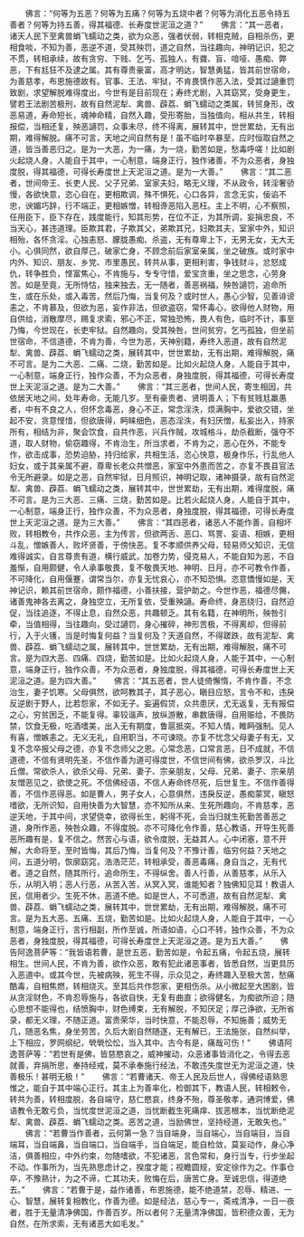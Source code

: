 <!-- { "loadSidebar": true } -->
　　佛言：“何等为五恶？何等为五痛？何等为五烧中者？何等为消化五恶令持五善者？何等为持五善，得其福德、长寿度世泥洹之道？”
　　佛言：“其一恶者，诸天人民下至禽兽蜎飞蠕动之类，欲为众恶，强者伏弱，转相克贼，自相杀伤，更相食啖，不知为善，恶逆不道，受其殃罚，道之自然，当往趣向，神明记识，犯之不贯，转相承续，故有贪穷、下贱、乞丐、孤独人，有聋、盲、喑哑、愚痴、弊恶，下有尪狂不及逮之属。其有尊贵豪富，高才明达，智慧勇猛，皆其前世宿命，为善慈孝，布恩施德故有。官事、王法、牢狱，不肯畏慎作恶入法，受其过讁重罚致剧，求望解脱难得度出，今世有是目前现在；寿终尤剧，入其窈冥，受身更生，譬若王法剧苦极刑，故有自然泥犁、禽兽、薜荔、蜎飞蠕动之类属，转贸身形，改恶易道，寿命短长，魂神命精，自然入趣，受形寄胎，当独值向，相从共生，转相报偿，当相还复，殃恶讁罚，众事未尽，终不得离，展转其中，世世累劫，无有出期，难得解脱。痛不可言，天地之间自然有是！虽不临时卒暴至，应时恒取自然之道，皆当善恶归之。是为一大恶，为一痛，为一烧，勤苦如是，愁毒呼嗟！比如剧火起烧人身，人能自于其中，一心制意，端身正行，独作诸善，不为众恶者，身独度脱，得其福德，可得长寿度世上天泥洹之道。是为一大善。”
　　佛言：“其二恶者，世间帝王、长吏人民、父子兄弟、室家夫妇，略无义理，不从政令，转淫奢骄慢，各欲快意，恣心自在，更相欺调，殊不惧死，心口各异，言念无实，佞谄不忠，谀媚巧辞，行不端正，更相嫉憎，转相谗恶陷入恶枉。主上不明，心不察照，任用臣下，臣下存在，践度能行，知其形势，在位不正，为其所调，妄捐忠良，不当天心，甚违道理。臣欺其君，子欺其父，弟欺其兄，妇欺其夫，室家中外，知识相殆，各怀贪淫。心独恚怒、朦胧愚痴、杀盗，无有尊卑上下，无男无女，无大无小。心俱同然，欲自厚己，破家亡身，不顾念前后家室亲属，坐之破族。或时家中内外、知识、朋友、乡党、市里愚民，转共从事，更相利害，争钱财斗，忿怒成仇，转争胜负，悭富焦心，不肯施与，专专守惜，爱宝贪重，坐之思念，心劳身苦。如是至竟，无所恃怙，独来独去，无一随者，善恶祸福，殃咎讁罚，追命所生，或在乐处，或入毒苦，然后乃悔，当复何及？或时世人，愚心少智，见善诽谤恚之，不肯慕及，但欲为恶，妄作非法，但欲盗窃，常怀毒心，欲得他人财物，用自供给，消散摩尽，赐复求索，邪心不正，常独恐怖，畏人有色，临时不计，事至乃悔，今世现在，长吏牢狱。自然趣向，受其殃咎，世间贫穷，乞丐孤独，但坐前世宿命，不信道德，不肯为善，今世为恶，天神别籍，寿终入恶道，故有自然泥犁、禽兽、薜荔、蜎飞蠕动之类，展转其中，世世累劫，无有出期，难得解脱，痛不可言。是为二大恶、二痛、二烧，勤苦如是。比如火起烧人身，人能自于其中，一心制意，端身正行，独作众善，不为众恶者，身独度脱，得其福德，可得长寿度世上天泥洹之道。是为二大善。”
　　佛言：“其三恶者，世间人民，寄生相因，共依居天地之间，处年寿命，无能几岁。至有豪贵者、贤明善人；下有贫贱尪羸愚者，中有不良之人，但怀念毒恶，身心不正，常念淫泆，烦满胸中，爱欲交错，坐起不安，贪意悭惜，但欲唐得，眄睐细色，恶态淫泆，有妇厌憎，私妄出入，持家所有，相结为非，聚会饮食，自共作恶，兴兵作贼，攻城格斗，劫杀截断，强夺不道，取人财物，偷窃趣得，不肯治生，所当求者，不肯为之，恶心在外，不能专作，欲击成事，恐势迫胁，持归给家，共相生活，恣心快意，极身作乐，行乱他人妇女，或于其亲属不避，尊卑长老众共憎恶，家室中外患而苦之，亦复不畏县官法令无所避录。如是之恶，自然牢狱，日月照识，神明记取，诸神摄录，故有自然泥犁、禽兽、薜荔、蜎飞蠕动之类，展转其中，世世累劫，无有出期，难得度脱，痛不可言。是为三大恶、三痛、三烧，勤苦如是。比若火起烧人身，人能自于其中，一心制意，端身正行，独作众善，不为众恶者，身独度脱，得其福德，可得长寿度世上天泥洹之道。是为三大善。”
　　佛言：“其四恶者，诸恶人不能作善，自相坏败，转相教令，共作众恶，主为传言，但欲两舌、恶口、骂詈、妄语、相嫉，更相斗乱，憎嫉善人，败坏贤善，于傍快恶。复不孝顺供养父母，轻易师父知识，无信难得诚实，自言尊贵有道，横行威武，加卷力势，侵克易人，不能自知为恶，不自羞惭，自用颇健，令人承事敬畏，复不敬畏天地、神明、日月，亦不可教令作善，不可降化，自用偃蹇，谓常当尔，亦复无忧哀心，亦不知恐惧。恣意憍慢如是，天神记识，赖其前世宿命，颇作福德，小善扶接，营护助之。今世作恶，福德尽儩，诸善鬼神各去离之，身独空立，无所复依，受重殃讁。寿命终，身恶绕归，自然迫促，当往追逐，不得止息，自然众恶，共趣顿乏。其有名籍，在神明所，殃咎引牵，当值相得，当往趣向，受过讁罚，身心摧碎，神形苦极，不得离却，但得前行，入于火镬，当是时悔复何益？当复何及？天道自然，不得蹉跌，故有泥犁、禽兽、薜荔、蜎飞蠕动之属，展转其中，世世累劫，无有出期，难得解脱，痛不可言。是为四大恶、四痛、四烧，勤苦如是。比如火起烧人身，人能于其中，一心制意，端身正行，独作众善，不为众恶者，身独度脱，得其福德，可得长寿度世上天泥洹之道。是为四大善。”
　　佛言：“其五恶者，世人徒倚懈惰，不肯作善，不念治生，妻子饥寒。父母俱然，欲呵教其子，其子恶心，瞋目应怒，言令不和，违戾反逆剧于野人，比若怨家，不如无子。妄遍假贷，众共患厌，尤无返复，无有报偿之心，穷贫困乏，不能复得。辜较谐声，放纵游散，串数唐得，自用赈给，不畏防禁，饮食无极，吃酒嗜美，出入无有期度，鲁扈抵突。不知人情，睢眄强制。见人有喜，憎嫉恚之。无义无礼，自用职当，不可谏晓。亦复不忧念父母妻子有无，又复不念卒报父母之德，亦复不念师父之恩。心常念恶，口常言恶，日不成就，不信道德，不信有贤明先圣，不信作善为道可得度世，不信世间有佛，欲杀罗汉，斗比丘僧。常欲杀人，欲杀父母、兄弟、妻子、宗亲朋友，父母、兄弟、妻子、宗亲朋友憎恶见之，欲使之死。不信佛经语，不信人寿命终尽死，后世复生。不信作善得善，不信作恶得恶。如是曹人，男子女人，心意俱然，违戾反逆，愚痴蒙冥，瞋怒嗜欲，无所识知，自用快善为大智慧，亦不知所从来、生死所趣向，不肯慈孝，恶逆天地，于其中间，求望侥幸，欲得长生，躬得不死，会当归就生死勤苦善恶之道，身所作恶，殃咎众趣，不得度脱。亦不可降化令作善，慈心教语，开导生死善恶所趣有是，复不信之。然苦心与语，欲令度脱，无益其人。心中闭塞，意不开解，大命将至，至时皆悔，其后乃悔，当复何及？不豫计善，临穷何益？天地之间，五道分明，恢廓窈窕，浩浩茫茫，转相承受，善恶毒痛，身自当之，无有代者。道之自然，随其所行，追命所生，不得纵舍。善人行善，从善慈孝，从乐入乐，从明入明；恶人行恶，从苦入苦，从冥入冥，谁能知者？独佛知见耳！教语人民，信用者少。生死不休，恶道不绝。如是世人，不可悉道，故有自然泥犁、禽兽、薜荔、蜎飞蠕动之类，展转其中，世世累劫，无有出期，难得解脱，痛不可言。是为五大恶、五痛、五烧，勤苦如是。比如火起烧人身，人能自于其中，一心制意，端身正行，言行相副，所作至诚，所语如语，心口不转，独作众善，不为众恶者，身独度脱，得其福德，可得长寿度世上天泥洹之道。是为五大善。”
　　佛告阿逸菩萨等：“我皆语若曹，是世五恶，勤苦如是，令起五痛，令起五烧，展转相生。世间人民，不肯为善，欲作众恶，敢有犯此诸恶事者，皆悉自然，当更具历入恶道中。或其今世，先被病殃，死生不得，示众见之，寿终趣入至极大苦，愁痛酷毒，自相焦燃，转相烧灭。至其后共作怨家，更相伤杀。从小微起至大困剧，皆从贪淫财色，不肯忍辱施与，各欲自快，无复有曲直；欲得健名，为痴欲所迫；随心思想不能得也，结愤胸中，财色缚束，无有解脱，不知厌足；厚己诤欲，无所省录，都无义理，不随正道。富贵荣华，当时快意，不能忍辱，不知施善；威势无几，随恶名焦，身坐劳苦，久后大剧自然随逐，无有解已，王法施张，自然纠举，上下相应，罗网纲纪，煢煢忪忪，当入其中。古今有是，痛哉可伤！”
　　佛语阿逸菩萨等：“若世有是佛，皆慈愍哀之，威神摧动，众恶诸事皆消化之，令得去恶就善，弃捐所思，奉持经戒，莫不承奉施行经法，不敢违失度世无为泥洹之道，快善极乐！甚明无极！”
　　佛言：“若曹诸天、帝王人民及后世人，得佛经语熟思惟之，能自于其中端心正行。其主上为善率化，检御其下，教语人民，转相敕令，转共为善，转相度脱，各自端守，慈仁愍哀，终身不殆，尊圣敬孝，通洞博爱，佛语教令无敢亏负，当忧度世泥洹之道，当忧断截生死痛痒、拔恶根本，当忧断绝泥犁、禽兽、薜荔、蜎飞蠕动之类。恶苦之道，当励佛世，坚持经道，无敢失也。”
　　佛言：“若曹当作善者，云何第一急？当自端身，当自端心，当自端目，当自端耳，当自端鼻，当自端口，当自端手，当自端足，能自检敛，莫妄动作，身心净洁，俱善相应，中外约束，勿随嗜欲，不犯诸恶，言色常和，身行当专，行步坐起不动。作事所为，当先熟思虑计之，揆度才能；视瞻圆规，安定徐作为之。作事仓卒，不豫熟计，为之不谛，亡其功夫，败悔在后，唐苦亡身。至诚忠信，得道绝去。”
　　佛言：“若曹于是，益作诸善，布恩施德，能不绝道禁，忍辱、精进、一心、智慧，展转复相教化，作善为德。如是经法，慈心专一，斋戒清净，一日一夜者，胜于无量清净佛国，作善百岁。所以者何？无量清净佛国，皆积德众善，无为自然，在所求索，无有诸恶大如毛发。”
